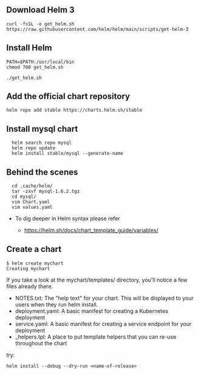 ## Download Helm 3

  	curl -fsSL -o get_helm.sh https://raw.githubusercontent.com/helm/helm/main/scripts/get-helm-3

## Install Helm

    PATH=$PATH:/usr/local/bin
    chmod 700 get_helm.sh

    ./get_helm.sh
    


## Add the official chart repository

	helm repo add stable https://charts.helm.sh/stable
 
## Install mysql chart

	  helm search repo mysql
	  helm repo update
	  helm install stable/mysql --generate-name

  
## Behind the scenes 

	  cd .cache/helm/
	  tar -zxvf mysql-1.6.2.tgz
	  cd mysql/
	  vim Chart.yaml
	  vim values.yaml


- To dig deeper in Helm syntax please refer 
	
	- https://helm.sh/docs/chart_template_guide/variables/

## Create a chart

	$ helm create mychart
	Creating mychart
	
If you take a look at the mychart/templates/ directory, you'll notice a few files already there.

- NOTES.txt: The "help text" for your chart. This will be displayed to your users when they run helm install.
- deployment.yaml: A basic manifest for creating a Kubernetes deployment
- service.yaml: A basic manifest for creating a service endpoint for your deployment
- _helpers.tpl: A place to put template helpers that you can re-use throughout the chart

try: 

	helm install --debug --dry-run <name-of-release>
	
	
